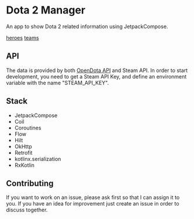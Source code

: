 # Dota 2 Manager

An app to show Dota 2 related information using JetpackCompose.

[heroes](https://user-images.githubusercontent.com/33685811/120830475-d240ec80-c55e-11eb-93c7-77d81263a045.png)
[teams](https://user-images.githubusercontent.com/33685811/120830471-d1a85600-c55e-11eb-9f0b-9aef941eea68.png)

## API

The data is provided by both [OpenDota API](https://docs.opendota.com/) and Steam API. In order to start development, you need to get a Steam API Key, and define an environment variable with the name "STEAM_API_KEY".

## Stack

- JetpackCompose
- Coil
- Coroutines
- Flow
- Hilt
- OkHttp
- Retrofit
- kotlinx.serialization
- RxKotlin

## Contributing

If you want to work on an issue, please ask first so that I can assign it to you.
If you have an idea for improvement just create an issue in order to discuss together.
